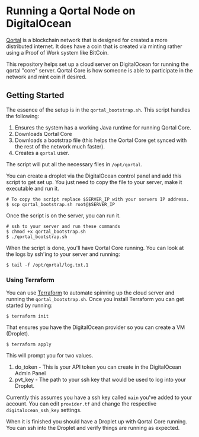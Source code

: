 # Running a Qortal Node on DigitalOcean

[Qortal](https://qortal.org) is a blockchain network that is designed for created a more distributed internet. It does have a coin that is created via minting rather using a Proof of Work system like BitCoin.

This repository helps set up a cloud server on DigitalOcean for running the qortal "core" server. Qortal Core is how someone is able to participate in the network and mint coin if desired.

## Getting Started

The essence of the setup is in the `qortal_bootstrap.sh`. This script handles the following:

1. Ensures the system has a working Java runtime for running Qortal Core.
1. Downloads Qortal Core
1. Downloads a bootstrap file (this helps the Qortal Core get synced with the rest of the network much faster).
1. Creates a `qortal` user.

The script will put all the necessary files in `/opt/qortal`.

You can create a droplet via the DigitalOcean control panel and add this script to get set up. You just need to copy the file to your server, make it executable and run it.

```
# To copy the script replace $SERVER_IP with your servers IP address.
$ scp qortal_bootstrap.sh root@$SERVER_IP
```

Once the script is on the server, you can run it.

```
# ssh to your server and run these commands
$ chmod +x qortal_bootstrap.sh
$ ./qortal_bootstrap.sh
```

When the script is done, you'll have Qortal Core running. You can look at the logs by ssh'ing to your server and running:

```
$ tail -f /opt/qortal/log.txt.1
```

### Using Terraform

You can use [Terraform](https://www.terraform.io/) to automate spinning up the cloud server and running the `qortal_bootstrap.sh`. Once you install Terraform you can get started by running:

```
$ terraform init
```

That ensures you have the DigitalOcean provider so you can create a VM (Droplet).

```
$ terraform apply
```

This will prompt you for two values.

1. do_token - This is your API token you can create in the DigitalOcean Admin Panel
2. pvt_key - The path to your ssh key that would be used to log into your Droplet.

Currently this assumes you have a ssh key called `main` you've added to your account. You can edit `provider.tf` and change the respective `digitalocean_ssh_key` settings.

When it is finished you should have a Droplet up with Qortal Core running. You can ssh into the Droplet and verify things are running as expected.
